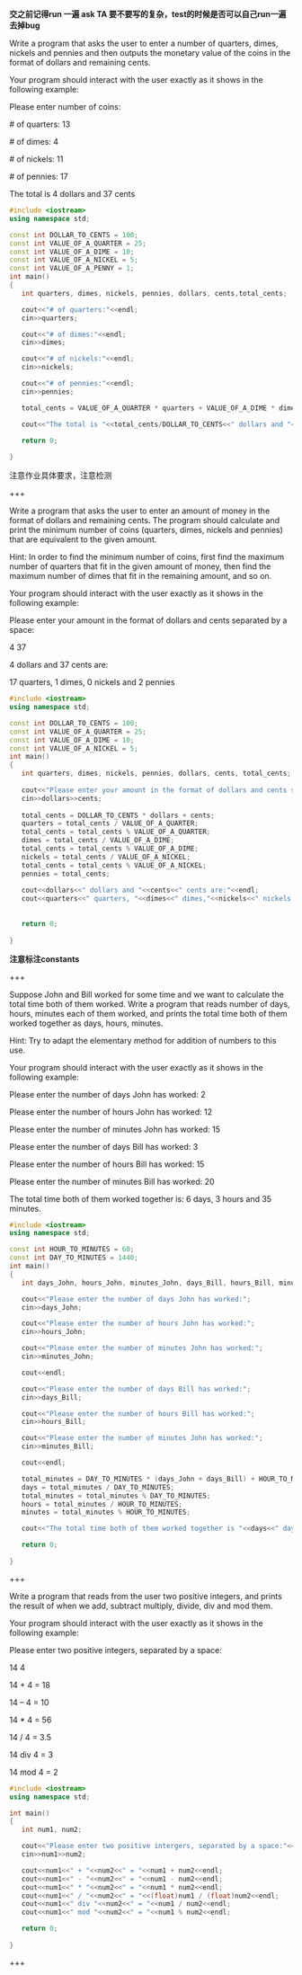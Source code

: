 **交之前记得run 一遍 ask TA 要不要写的复杂，test的时候是否可以自己run一遍去掉bug**

Write a program that asks the user to enter a number of quarters, dimes, nickels and pennies and then outputs the monetary value of the coins in the format of dollars and remaining cents.

 Your program should interact with the user exactly as it shows in the following example:

Please enter number of coins:

 \# of quarters: 13

 \# of dimes: 4

 \# of nickels: 11

 \# of pennies: 17

 The total is 4 dollars and 37 cents

```c++
#include <iostream>
using namespace std;

const int DOLLAR_TO_CENTS = 100;
const int VALUE_OF_A_QUARTER = 25;
const int VALUE_OF_A_DIME = 10;
const int VALUE_OF_A_NICKEL = 5;
const int VALUE_OF_A_PENNY = 1;
int main() 
{
   int quarters, dimes, nickels, pennies, dollars, cents,total_cents;

   cout<<"# of quarters:"<<endl;
   cin>>quarters;

   cout<<"# of dimes:"<<endl;
   cin>>dimes;

   cout<<"# of nickels:"<<endl;
   cin>>nickels;

   cout<<"# of pennies:"<<endl;
   cin>>pennies;

   total_cents = VALUE_OF_A_QUARTER * quarters + VALUE_OF_A_DIME * dimes + VALUE_OF_A_NICKEL * nickels + VALUE_OF_A_PENNY * pennies;

   cout<<"The total is "<<total_cents/DOLLAR_TO_CENTS<<" dollars and "<<(total_cents % DOLLAR_TO_CENTS)<<" cents."<<endl;

   return 0;
    
}
```

注意作业具体要求，注意检测

+++



Write a program that asks the user to enter an amount of money in the format of dollars and remaining cents. The program should calculate and print the minimum number of coins (quarters, dimes, nickels and pennies) that are equivalent to the given amount.

 

 Hint: In order to find the minimum number of coins, first find the maximum number of quarters that fit in the given amount of money, then find the maximum number of dimes that fit in the remaining amount, and so on.

 

 Your program should interact with the user exactly as it shows in the following example:

 

 Please enter your amount in the format of dollars and cents separated by a space:

 4 37

 4 dollars and 37 cents are:

 17 quarters, 1 dimes, 0 nickels and 2 pennies

```c++
#include <iostream>
using namespace std;

const int DOLLAR_TO_CENTS = 100;
const int VALUE_OF_A_QUARTER = 25;
const int VALUE_OF_A_DIME = 10;
const int VALUE_OF_A_NICKEL = 5;
int main() 
{
   int quarters, dimes, nickels, pennies, dollars, cents, total_cents;
   
   cout<<"Please enter your amount in the format of dollars and cents separated by a space:"<<endl; 
   cin>>dollars>>cents;
   
   total_cents = DOLLAR_TO_CENTS * dollars + cents;
   quarters = total_cents / VALUE_OF_A_QUARTER;
   total_cents = total_cents % VALUE_OF_A_QUARTER;
   dimes = total_cents / VALUE_OF_A_DIME;
   total_cents = total_cents % VALUE_OF_A_DIME;
   nickels = total_cents / VALUE_OF_A_NICKEL;
   total_cents = total_cents % VALUE_OF_A_NICKEL;
   pennies = total_cents;
   
   cout<<dollars<<" dollars and "<<cents<<" cents are:"<<endl;
   cout<<quarters<<" quarters, "<<dimes<<" dimes,"<<nickels<<" nickels and "<<pennies<<" pennies"<<endl;
   
   
   return 0;
    
}
```

**注意标注constants**

+++

Suppose John and Bill worked for some time and we want to calculate the total time both of them worked. Write a program that reads number of days, hours, minutes each of them worked, and prints the total time both of them worked together as days, hours, minutes.

Hint: Try to adapt the elementary method for addition of numbers to this use.

 Your program should interact with the user exactly as it shows in the following example:

 

 Please enter the number of days John has worked: 2

 Please enter the number of hours John has worked: 12

 Please enter the number of minutes John has worked: 15

 

 Please enter the number of days Bill has worked: 3

 Please enter the number of hours Bill has worked: 15

 Please enter the number of minutes Bill has worked: 20

 

 The total time both of them worked together is: 6 days, 3 hours and 35 minutes.

```c++
#include <iostream>
using namespace std;

const int HOUR_TO_MINUTES = 60;
const int DAY_TO_MINUTES = 1440;
int main() 
{
   int days_John, hours_John, minutes_John, days_Bill, hours_Bill, minutes_Bill, total_minutes, days, hours, minutes;

   cout<<"Please enter the number of days John has worked:";
   cin>>days_John;

   cout<<"Please enter the number of hours John has worked:";
   cin>>hours_John;

   cout<<"Please enter the number of minutes John has worked:";
   cin>>minutes_John;

   cout<<endl;

   cout<<"Please enter the number of days Bill has worked:";
   cin>>days_Bill;

   cout<<"Please enter the number of hours Bill has worked:";
   cin>>hours_Bill;

   cout<<"Please enter the number of minutes John has worked:";
   cin>>minutes_Bill;

   cout<<endl;

   total_minutes = DAY_TO_MINUTES * (days_John + days_Bill) + HOUR_TO_MINUTES * (hours_John + hours_Bill) + minutes_Bill + minutes_John;
   days = total_minutes / DAY_TO_MINUTES;
   total_minutes = total_minutes % DAY_TO_MINUTES;
   hours = total_minutes / HOUR_TO_MINUTES;
   minutes = total_minutes % HOUR_TO_MINUTES;

   cout<<"The total time both of them worked together is "<<days<<" days, "<<hours<<" hours, "<<minutes<<" minutes."<<endl;

   return 0;
    
}
```



+++

Write a program that reads from the user two positive integers, and prints the result of when we add, subtract multiply, divide, div and mod them.

 Your program should interact with the user exactly as it shows in the following example:

 Please enter two positive integers, separated by a space:

 14 4

 14 + 4 = 18

 14 – 4 = 10

 14 * 4 = 56

 14 / 4 = 3.5

 14 div 4 = 3

 14 mod 4 = 2



```c++
#include <iostream>
using namespace std;

int main() 
{
   int num1, num2;

   cout<<"Please enter two positive intergers, separated by a space:"<<endl;
   cin>>num1>>num2;

   cout<<num1<<" + "<<num2<<" = "<<num1 + num2<<endl;
   cout<<num1<<" - "<<num2<<" = "<<num1 - num2<<endl;
   cout<<num1<<" * "<<num2<<" = "<<num1 * num2<<endl;
   cout<<num1<<" / "<<num2<<" = "<<(float)num1 / (float)num2<<endl;
   cout<<num1<<" div "<<num2<<" = "<<num1 / num2<<endl;
   cout<<num1<<" mod "<<num2<<" = "<<num1 % num2<<endl;

   return 0;
    
}
```



+++



 
